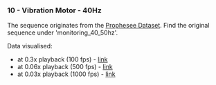 ### 10 - Vibration Motor - 40Hz
The sequence originates from the [Prophesee Dataset](https://docs.prophesee.ai/4.6.1/datasets.html).
Find the original sequence under 'monitoring_40_50hz'.

Data visualised:
- at 0.3x playback (100 fps) - [link](https://www.youtube.com/watch?v=_Y2NPvgJ1TY)
- at 0.06x playback (500 fps) - [link](https://www.youtube.com/watch?v=bcsYxeoVlKQ)
- at 0.03x playback (1000 fps) - [link](https://www.youtube.com/watch?v=7YLkZ4aHVbg)